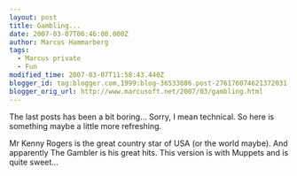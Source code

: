 ```yaml
---
layout: post
title: Gambling...
date: 2007-03-07T06:46:00.000Z
author: Marcus Hammarberg
tags:
  - Marcus private
  - Fun
modified_time: 2007-03-07T11:58:43.440Z
blogger_id: tag:blogger.com,1999:blog-36533086.post-276176074621372031
blogger_orig_url: http://www.marcusoft.net/2007/03/gambling.html
---
```


The
last posts has been a bit boring... Sorry, I mean technical. So here is
something maybe a little more refreshing.

Mr Kenny Rogers is the great country star of USA (or the world maybe).
And apparently The Gambler is his great hits. This version is with
Muppets and is quite sweet...
